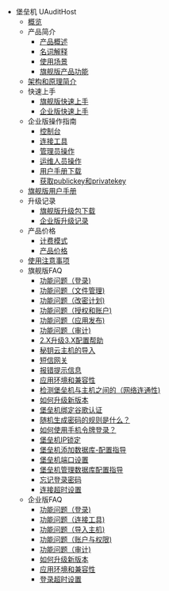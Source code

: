 * 堡垒机 UAuditHost
    * [概览](security/uhas/overview)
    * 产品简介
        * [产品概述](security/uhas/concepts/overeview)
        * [名词解释](security/uhas/concepts/term)
        * [使用场景](security/uhas/concepts/case)
        * [旗舰版产品功能](security/uhas/concepts/function)
    * [架构和原理简介](security/uhas/architecture)
    * 快速上手
        * [旗舰版快速上手](security/uhas/common/super)
        * [企业版快速上手](security/uhas/common/pro)
    * 企业版操作指南
        * [控制台](security/uhas/opintro/console)
        * [连接工具](security/uhas/opintro/tools)
        * [管理员操作](security/uhas/opintro/admin)
        * [运维人员操作](security/uhas/opintro/normal)
        * [用户手册下载](security/uhas/opintro/manual)
        * [获取publickey和privatekey](security/uhas/opintro/access)
    * [旗舰版用户手册](security/uhas/opintro_super)
    * 升级记录
        * [旗舰版升级包下载](security/uhas/upgrade/super)
        * [企业版升级记录](security/uhas/upgrade/pro)
    * 产品价格
        * [计费模式](security/uhas/price/mode)
        * [产品价格](security/uhas/price/jiage)
    * [使用注意事项](security/uhas/warning)
    * 旗舰版FAQ
        * [功能问题（登录)](security/uhas/faq_super/q1)
        * [功能问题（文件管理)](security/uhas/faq_super/q3)
        * [功能问题（改密计划)](security/uhas/faq_super/q6)
        * [功能问题（授权和账户)](security/uhas/faq_super/q7)
        * [功能问题（应用发布)](security/uhas/faq_super/q8)
        * [功能问题（审计)](security/uhas/faq_super/q9)
        * [2.X升级3.X配置帮助](security/uhas/faq_super/update)
        * [秘钥云主机的导入](security/uhas/faq_super/miyao)
        * [短信网关](security/uhas/faq_super/q10)
        * [报错提示信息](security/uhas/faq_super/error)
        * [应用环境和兼容性](security/uhas/faq_super/q2)
        * [检测堡垒机与主机之间的（网络连通性)](security/uhas/faq_super/q11)
        * [如何升级新版本](security/uhas/faq_super/q4)
        * [堡垒机绑定谷歌认证](security/uhas/faq_super/freeotp)
        * [随机生成密码的规则是什么？](security/uhas/faq_super/q5)
        * [如何使用手机令牌登录？](security/uhas/faq_super/lingpai)
        * [堡垒机IP锁定](security/uhas/faq_super/lock)
        * [堡垒机添加数据库-配置指导](security/uhas/faq_super/sql)
        * [堡垒机端口设置](security/uhas/faq_super/q20)
        * [堡垒机管理数据库配置指导](security/uhas/faq_super/q18)
        * [忘记登录密码](security/uhas/faq_super/mima)
        * [连接超时设置](security/uhas/faq_super/site)
    * 企业版FAQ
        * [功能问题（登录)](security/uhas/faq/q1)
        * [功能问题（连接工具)](security/uhas/faq/q2)
        * [功能问题（导入主机)](security/uhas/faq/q3)
        * [功能问题（账户与权限)](security/uhas/faq/q4)
        * [功能问题（审计)](security/uhas/faq/q5)
        * [如何升级新版本](security/uhas/faq/q9)
        * [应用环境和兼容性](security/uhas/faq/q10)
        * [登录超时设置](security/uhas/faq/q11)

   
    
   
   
    
        